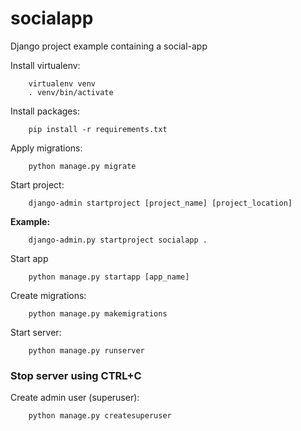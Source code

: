 # socialapp
Django project example containing a social-app

Install virtualenv:

        virtualenv venv
        . venv/bin/activate

Install packages:

        pip install -r requirements.txt

Apply migrations:

        python manage.py migrate

Start project:

        django-admin startproject [project_name] [project_location]

**Example:** 

        django-admin.py startproject socialapp .

Start app

        python manage.py startapp [app_name]

Create migrations:

        python manage.py makemigrations

Start server:

        python manage.py runserver

### Stop server using CTRL+C

Create admin user (superuser):

        python manage.py createsuperuser
